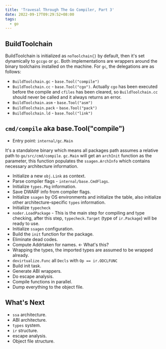 ```yaml
---
title: 'Travesal Through The Go Compiler, Part 3'
date: 2022-09-17T09:29:52+08:00
tags:
  - go
---
```


## BuildToolchain

BuildToolchain is initialized as `noToolchain{}` by default, then it's set dynamically to `gccgo` or `gc`.
Both implementations are wrappers around the binary toolchains installed on the machine. For `gc`, the delegations are as follows:

- `BuildToolchain.gc` - `base.Tool("compile")`
- `BuildToolchain.cc` - `base.Tool("cgo")`. Actually `cgo` has been executed before the compile and `cfiles` has been cleared, so `BuildToolchain.cc` should never be called and it always returns an error.
- `BuildToolchain.asm` - `base.Tool("asm")`
- `BuildToolchain.pack` - `base.Tool("pack")`
- `BuildToolchain.ld` - `base.Tool("link")`

## `cmd/compile` aka base.Tool("compile")

- Entry point: `internal/gc.Main`

It's a standalone binary which means all packages path assumes a relative path to `go/src/cmd/compile`.
`gc.Main` will get an `archInit` function as the parameter, this function populates the `ssagen.ArchInfo` which contains necessary architecture information.

- Initialize a new `obj.Link` as context.
- Parse compiler flags - `internal/base.CmdFlags`.
- Initialize `types.Pkg` information.
- Save DWARF info from compiler flags.
- Initialize `ssagen` by OS environments and initialize the table, also initialize other architecture-specific `types` information.
- Initialize `typecheck`
- `noder.LoadPackage` - This is the main step for compiling and type checking, after this step, `typecheck.Target` (type of `ir.Package`) will be ready to use.
- Initialize `ssagen` configuration.
- Build the `init` function for the package.
- Eliminate dead codes.
- Compute Addrtaken for names. <- What's this?
- Wrapping the types, the imported types are assumed to be wrapped already.
- `devirtualize.Func` all `Decls` with `Op == ir.ODCLFUNC`
- Build init task.
- Generate ABI wrappers.
- Do escape analysis.
- Compile functions in parallel.
- Dump everything to the object file.

## What's Next

- `ssa` architecture.
- ABI architecture.
- `types` system.
- `ir` structure.
- escape analysis.
- Object file structure.
